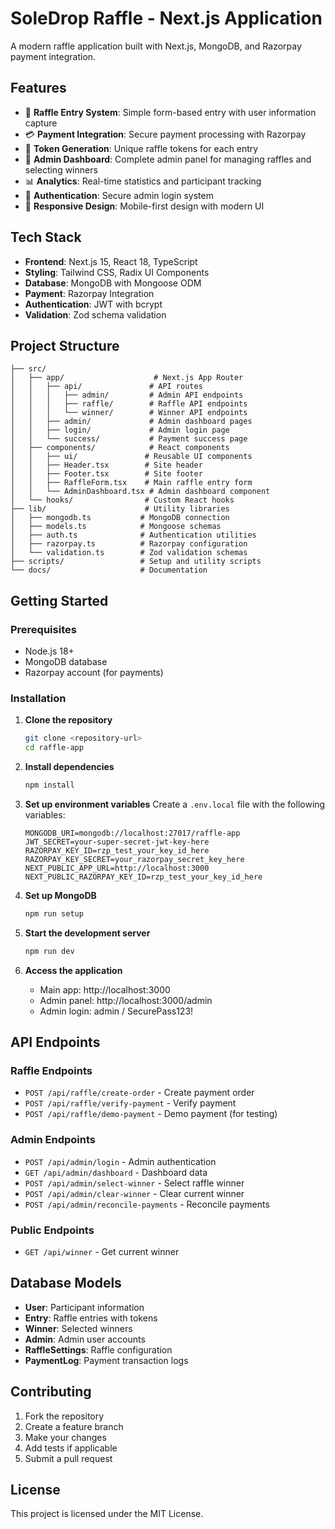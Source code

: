 # SoleDrop Raffle - Next.js Application

A modern raffle application built with Next.js, MongoDB, and Razorpay payment integration.

## Features

- 🎯 **Raffle Entry System**: Simple form-based entry with user information capture
- 💳 **Payment Integration**: Secure payment processing with Razorpay
- 🎫 **Token Generation**: Unique raffle tokens for each entry
- 👑 **Admin Dashboard**: Complete admin panel for managing raffles and selecting winners
- 📊 **Analytics**: Real-time statistics and participant tracking
- 🔐 **Authentication**: Secure admin login system
- 📱 **Responsive Design**: Mobile-first design with modern UI

## Tech Stack

- **Frontend**: Next.js 15, React 18, TypeScript
- **Styling**: Tailwind CSS, Radix UI Components
- **Database**: MongoDB with Mongoose ODM
- **Payment**: Razorpay Integration
- **Authentication**: JWT with bcrypt
- **Validation**: Zod schema validation

## Project Structure

```
├── src/
│   ├── app/                    # Next.js App Router
│   │   ├── api/               # API routes
│   │   │   ├── admin/         # Admin API endpoints
│   │   │   ├── raffle/        # Raffle API endpoints
│   │   │   └── winner/        # Winner API endpoints
│   │   ├── admin/             # Admin dashboard pages
│   │   ├── login/             # Admin login page
│   │   └── success/           # Payment success page
│   ├── components/            # React components
│   │   ├── ui/               # Reusable UI components
│   │   ├── Header.tsx        # Site header
│   │   ├── Footer.tsx        # Site footer
│   │   ├── RaffleForm.tsx    # Main raffle entry form
│   │   └── AdminDashboard.tsx # Admin dashboard component
│   └── hooks/                # Custom React hooks
├── lib/                      # Utility libraries
│   ├── mongodb.ts           # MongoDB connection
│   ├── models.ts            # Mongoose schemas
│   ├── auth.ts              # Authentication utilities
│   ├── razorpay.ts          # Razorpay configuration
│   └── validation.ts        # Zod validation schemas
├── scripts/                 # Setup and utility scripts
└── docs/                    # Documentation
```

## Getting Started

### Prerequisites

- Node.js 18+ 
- MongoDB database
- Razorpay account (for payments)

### Installation

1. **Clone the repository**
   ```bash
   git clone <repository-url>
   cd raffle-app
   ```

2. **Install dependencies**
   ```bash
   npm install
   ```

3. **Set up environment variables**
   Create a `.env.local` file with the following variables:
   ```env
   MONGODB_URI=mongodb://localhost:27017/raffle-app
   JWT_SECRET=your-super-secret-jwt-key-here
   RAZORPAY_KEY_ID=rzp_test_your_key_id_here
   RAZORPAY_KEY_SECRET=your_razorpay_secret_key_here
   NEXT_PUBLIC_APP_URL=http://localhost:3000
   NEXT_PUBLIC_RAZORPAY_KEY_ID=rzp_test_your_key_id_here
   ```

4. **Set up MongoDB**
   ```bash
   npm run setup
   ```

5. **Start the development server**
   ```bash
   npm run dev
   ```

6. **Access the application**
   - Main app: http://localhost:3000
   - Admin panel: http://localhost:3000/admin
   - Admin login: admin / SecurePass123!

## API Endpoints

### Raffle Endpoints
- `POST /api/raffle/create-order` - Create payment order
- `POST /api/raffle/verify-payment` - Verify payment
- `POST /api/raffle/demo-payment` - Demo payment (for testing)

### Admin Endpoints
- `POST /api/admin/login` - Admin authentication
- `GET /api/admin/dashboard` - Dashboard data
- `POST /api/admin/select-winner` - Select raffle winner
- `POST /api/admin/clear-winner` - Clear current winner
- `POST /api/admin/reconcile-payments` - Reconcile payments

### Public Endpoints
- `GET /api/winner` - Get current winner

## Database Models

- **User**: Participant information
- **Entry**: Raffle entries with tokens
- **Winner**: Selected winners
- **Admin**: Admin user accounts
- **RaffleSettings**: Raffle configuration
- **PaymentLog**: Payment transaction logs

## Contributing

1. Fork the repository
2. Create a feature branch
3. Make your changes
4. Add tests if applicable
5. Submit a pull request

## License

This project is licensed under the MIT License.
